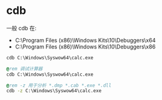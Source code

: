 # cdb

一般 cdb 在:

- C:\Program Files (x86)\Windows Kits\10\Debuggers\x64
- C:\Program Files (x86)\Windows Kits\10\Debuggers\x86

```bat
cdb C:\Windows\Syswow64\calc.exe
```

```bat
@rem 调试计算器
cdb C:\Windows\Syswow64\calc.exe

@rem -z 用于分析 *.dmp *.cab *.exe *.dll
cdb -z C:\Windows\Syswow64\calc.exe
```
